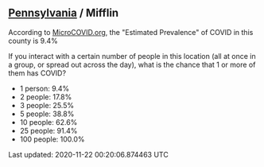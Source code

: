 
## [Pennsylvania](/united-states/pennsylvania) / Mifflin

According to [MicroCOVID.org](http://microcovid.org),
the "Estimated Prevalence" of COVID in this county is 9.4%

If you interact with a certain number of people in this location
(all at once in a group, or spread out across the day), what is the chance that
1 or more of them has COVID?

- 1 person: 9.4%
- 2 people: 17.8%
- 3 people: 25.5%
- 5 people: 38.8%
- 10 people: 62.6%
- 25 people: 91.4%
- 100 people: 100.0%

Last updated: 2020-11-22 00:20:06.874463 UTC
